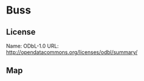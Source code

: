 # Buss
    
## License

Name: ODbL-1.0
URL: http://opendatacommons.org/licenses/odbl/summary/

## Map

<WorldMap topic="Buss/vehicle_positions/#" />

